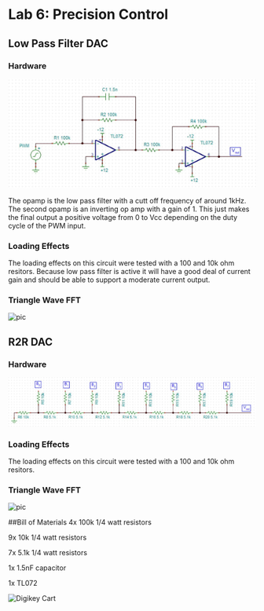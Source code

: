 # Lab 6: Precision Control
## Low Pass Filter DAC
### Hardware
![pic](https://github.com/RU09342/lab-6taking-control-over-your-embedded-life-juice-crew-rev-2-1/blob/master/Precision%20Control/pics/lpfDAC.JPG)

The opamp is the low pass filter with a cutt off frequency of around 1kHz. The second opamp is an inverting op amp with a gain of 1. This just makes the final output a positive voltage from 0 to Vcc depending on the duty cycle of the PWM input.
### Loading Effects
The loading effects on this circuit were tested with a 100 and 10k ohm resitors. Because low pass filter is active it will have a good deal of current gain and should be able to support a moderate current output. 
### Triangle Wave FFT
![pic]()

## R2R DAC
### Hardware
![pic](https://github.com/RU09342/lab-6taking-control-over-your-embedded-life-juice-crew-rev-2-1/blob/master/Precision%20Control/pics/R-2R.JPG)
### Loading Effects
The loading effects on this circuit were tested with a 100 and 10k ohm resitors.
### Triangle Wave FFT
![pic]()

##Bill of Materials
4x 100k 1/4 watt resistors

9x 10k 1/4 watt resistors

7x 5.1k 1/4 watt resistors

1x 1.5nF capacitor

1x TL072

![Digikey Cart](http://www.digikey.com/short/q3tpvn)